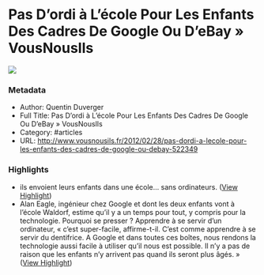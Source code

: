 # Pas D’ordi à L’école Pour Les Enfants Des Cadres De Google Ou D’eBay » VousNousIls

![](https://readwise-assets.s3.amazonaws.com/static/images/article3.5c705a01b476.png)

### Metadata

- Author: Quentin Duverger
- Full Title: Pas D’ordi à L’école Pour Les Enfants Des Cadres De Google Ou D’eBay » VousNousIls
- Category: #articles
- URL: http://www.vousnousils.fr/2012/02/28/pas-dordi-a-lecole-pour-les-enfants-des-cadres-de-google-ou-debay-522349

### Highlights

- ils envoient leurs enfants dans une école… sans ordinateurs. ([View Highlight](https://instapaper.com/read/715406354/2576847))
- Alan Eagle, ingénieur chez Google et dont les deux enfants vont à l’école Waldorf, estime qu’il y a un temps pour tout, y compris pour la technologie. Pourquoi se presser ? Apprendre à se servir d’un ordinateur, « c’est super-facile, affirme-t-il. C’est comme apprendre à se servir du dentifrice. A Google et dans toutes ces boîtes, nous rendons la technologie aussi facile à utiliser qu’il nous est possible. Il n’y a pas de raison que les enfants n’y arrivent pas quand ils seront plus âgés. » ([View Highlight](https://instapaper.com/read/715406354/2576852))
